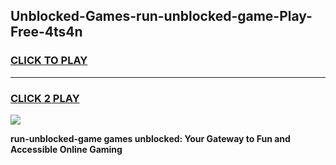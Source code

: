 
## Unblocked-Games-run-unblocked-game-Play-Free-4ts4n
<h3>
<a href="https://premium76.site?title=run-unblocked-game&ref=18A1">CLICK TO PLAY</a></h3>
<hr>

<h3>
<a href="https://premium76.site?title=run-unblocked-game&ref=18A1">CLICK 2 PLAY</a>
  
</h3>

<a href="https://premium76.site?title=run-unblocked-game&ref=18A1"><img src="https://clearcache.store/games.png"></a>


**run-unblocked-game games unblocked: Your Gateway to Fun and Accessible Online Gaming**
